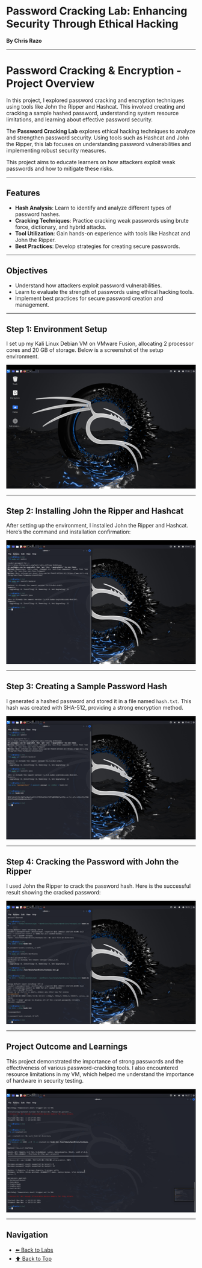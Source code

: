# Password Cracking Lab: Enhancing Security Through Ethical Hacking

**By Chris Razo**

---

# Password Cracking & Encryption - Project Overview

In this project, I explored password cracking and encryption techniques using tools like John the Ripper and Hashcat. This involved creating and cracking a sample hashed password, understanding system resource limitations, and learning about effective password security.

The **Password Cracking Lab** explores ethical hacking techniques to analyze and strengthen password security. Using tools such as Hashcat and John the Ripper, this lab focuses on understanding password vulnerabilities and implementing robust security measures.

This project aims to educate learners on how attackers exploit weak passwords and how to mitigate these risks.

---

## Features

- **Hash Analysis**: Learn to identify and analyze different types of password hashes.
- **Cracking Techniques**: Practice cracking weak passwords using brute force, dictionary, and hybrid attacks.
- **Tool Utilization**: Gain hands-on experience with tools like Hashcat and John the Ripper.
- **Best Practices**: Develop strategies for creating secure passwords.

---

## Objectives

- Understand how attackers exploit password vulnerabilities.
- Learn to evaluate the strength of passwords using ethical hacking tools.
- Implement best practices for secure password creation and management.

---

## Step 1: Environment Setup

I set up my Kali Linux Debian VM on VMware Fusion, allocating 2 processor cores and 20 GB of storage. Below is a screenshot of the setup environment.

![Enviroment Setup](../assets/images/Eviroment-Setup.png)


---

## Step 2: Installing John the Ripper and Hashcat

After setting up the environment, I installed John the Ripper and Hashcat. Here’s the command and installation confirmation:

![Installation of Tools](../assets/images/Install-John-and-Hashcat.png)

---

## Step 3: Creating a Sample Password Hash

I generated a hashed password and stored it in a file named `hash.txt`. This hash was created with SHA-512, providing a strong encryption method.

![Password Hash Creation](../assets/images/Create-Sample-Password-Hash.png)

---

## Step 4: Cracking the Password with John the Ripper

I used John the Ripper to crack the password hash. Here is the successful result showing the cracked password:

![John the Ripper Cracking Result](../assets/images/John-3.png)

---

## Project Outcome and Learnings

This project demonstrated the importance of strong passwords and the effectiveness of various password-cracking tools. I also encountered resource limitations in my VM, which helped me understand the importance of hardware in security testing.


![Hashcat Limitations on Kali Linux VM via VMWare Fusion for MacOS](../assets/images/Hashcat-2.png)

---

## Navigation
- [⬅️ Back to Labs](https://c-razo.github.io/portfolio-v2)
- [⬆️ Back to Top](#password-cracking-lab-enhancing-security-through-ethical-hacking)


